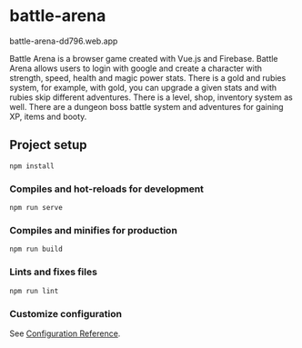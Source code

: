 # battle-arena
battle-arena-dd796.web.app

Battle Arena is a browser game created with Vue.js and Firebase. 
Battle Arena allows users to login with google and create a character with strength, speed, health and magic power stats. There is a gold and rubies system, for example, with gold, you can upgrade a given stats and with rubies skip different adventures. There is a level, shop, inventory system as well. There are a dungeon boss battle system and adventures for gaining XP, items and booty.


## Project setup
```
npm install
```

### Compiles and hot-reloads for development
```
npm run serve
```

### Compiles and minifies for production
```
npm run build
```

### Lints and fixes files
```
npm run lint
```

### Customize configuration
See [Configuration Reference](https://cli.vuejs.org/config/).
